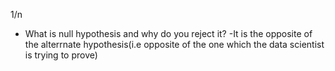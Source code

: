 1/n
- What is null hypothesis and why do you reject it?
 -It is the opposite of the alterrnate hypothesis(i.e opposite of the one which the data scientist is trying to prove)
